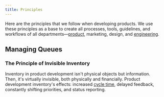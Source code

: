 ```yaml
---
title: Principles
---
```


Here are the principles that we follow when developing products. We use these principles as a base to create all processes, tools, guidelines, and workflows of all departments—[product](/docs/product), marketing, design, and [engineering](/docs/engineering).

## Managing Queues

### The Principle of Invisible Inventory

Inventory in product development isn't physical objects but information. Then, it's virtually invisible, both physically and financially. Product development inventory's effects: increased [cycle time](https://arantespp.com/zettel/cycle-time), delayed feedback, constantly shifting priorities, and status reporting.

